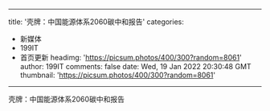 
---
title: '壳牌：中国能源体系2060碳中和报告'
categories: 
 - 新媒体
 - 199IT
 - 首页更新
headimg: 'https://picsum.photos/400/300?random=8061'
author: 199IT
comments: false
date: Wed, 19 Jan 2022 20:30:48 GMT
thumbnail: 'https://picsum.photos/400/300?random=8061'
---

<div>   
壳牌：中国能源体系2060碳中和报告  
</div>
            